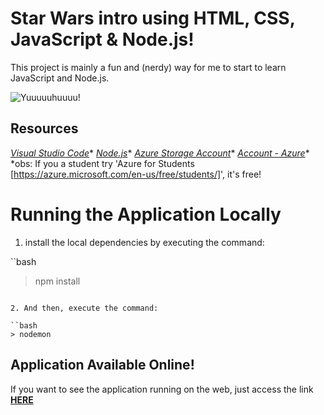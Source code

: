 # Star Wars intro using HTML, CSS, JavaScript & Node.js!

This project is mainly a fun and (nerdy) way for me to start to learn JavaScript and Node.js.

![Yuuuuuhuuuu!](https://media.giphy.com/media/j4q4h9uWKWwnYT1k3Z/giphy.gif)

## Resources

*[Visual Studio Code](https://code.visualstudio.com/)**
*[Node.js](https://nodejs.org/en/)**
*[Azure Storage Account](https://azure.microsoft.com/en-us/free/services/storage/)**
*[Account - Azure](https://azure.microsoft.com/en-us/free/)** *obs: If you a student try 'Azure for Students [https://azure.microsoft.com/en-us/free/students/]', it's free!

# Running the Application Locally

1. install the local dependencies by executing the command:

``bash
> npm install
```

2. And then, execute the command:

``bash
> nodemon
```

## Application Available Online!

If you want to see the application running on the web, just access the link **[HERE](https://introstarwarsapp.z19.web.core.windows.net/)**

